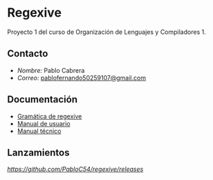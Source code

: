 # Regexive
Proyecto 1 del curso de Organización de Lenguajes y Compiladores 1.

## Contacto
- *Nombre:* Pablo Cabrera
- *Correo:* pablofernando50259107@gmail.com

## Documentación
- [Gramática de regexive](grammar.md)
- [Manual de usuario](user.md)
- [Manual técnico](technical.md)

## Lanzamientos
*https://github.com/PabloC54/regexive/releases*
